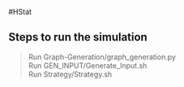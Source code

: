 #HStat

## Steps to run the simulation
> Run Graph-Generation/graph_generation.py  
> Run GEN_INPUT/Generate_Input.sh  
> Run Strategy/Strategy.sh  
